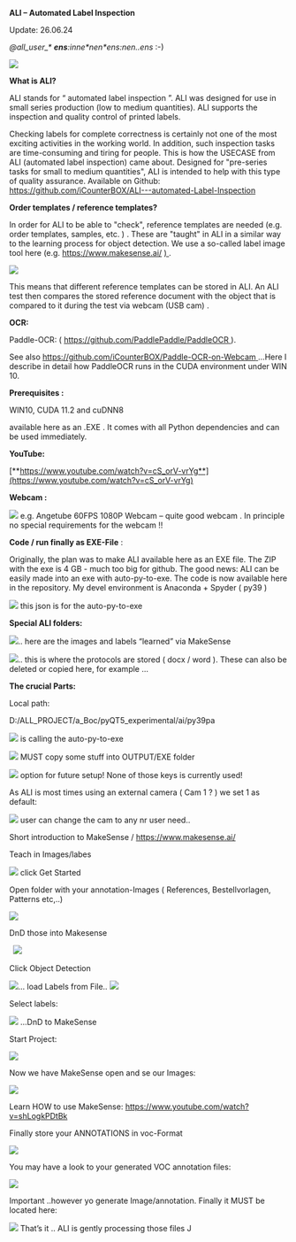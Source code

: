﻿**ALI – Automated Label Inspection**

Update: 26.06.24

*@all\_user\_\* **ens**:inne\*nen\*ens:nen..ens*  :-)

![](Aspose.Words.4506171c-ffbc-4f2b-8e1b-9c8245b1ca21.001.png)

**What is ALI?**

ALI stands for “ automated label inspection ”. ALI was designed for use in small series production (low to medium quantities). ALI supports the inspection and quality control of printed labels.

Checking labels for complete correctness is certainly not one of the most exciting activities in the working world. In addition, such inspection tasks are time-consuming and tiring for people. This is how the USECASE from ALI (automated label inspection) came about. Designed for "pre-series tasks for small to medium quantities", ALI is intended to help with this type of quality assurance. 
Available on Github: <https://github.com/iCounterBOX/ALI---automated-Label-Inspection>

**Order templates / reference templates?**

In order for ALI to be able to "check", reference templates are needed (e.g. order templates, samples, etc. ) . These are "taught" in ALI in a similar way to the learning process for object detection. We use a so-called label image tool here (e.g. https://www.makesense.ai/ [) ](https://www.makesense.ai/).



![](Aspose.Words.4506171c-ffbc-4f2b-8e1b-9c8245b1ca21.002.png)

This means that different reference templates can be stored in ALI. An ALI test then compares the stored reference document with the object that is compared to it during the test via webcam (USB cam) .

**OCR:**

Paddle-OCR:  ( [https://github.com/PaddlePaddle/PaddleOCR ](https://github.com/PaddlePaddle/PaddleOCR)).

See also [https://github.com/iCounterBOX/Paddle-OCR-on-Webcam ](https://github.com/iCounterBOX/Paddle-OCR-on-Webcam)...Here I describe in detail how PaddleOCR runs in the CUDA environment under WIN 10.

**Prerequisites :**

WIN10, CUDA 11.2 and cuDNN8​

available here as an .EXE . It comes with all Python dependencies and can be used immediately.

**YouTube:**

[**https://www.youtube.com/watch?v=cS_orV-vrYg**](https://www.youtube.com/watch?v=cS_orV-vrYg)

**Webcam :**

![](Aspose.Words.4506171c-ffbc-4f2b-8e1b-9c8245b1ca21.003.png)  e.g. Angetube 60FPS 1080P Webcam – quite good webcam . In principle no special requirements for the webcam !!


**Code / run finally as EXE-File** :

Originally, the plan was to make ALI available here as an EXE file. The ZIP with the exe is 4 GB - much too big for github. The good news: ALI can be easily made into an exe with auto-py-to-exe. The code is now available here in the repository. My devel environment is Anaconda + Spyder ( py39 )

![](Aspose.Words.4506171c-ffbc-4f2b-8e1b-9c8245b1ca21.004.png)  this json is for the auto-py-to-exe

**Special ALI folders:**

![](Aspose.Words.4506171c-ffbc-4f2b-8e1b-9c8245b1ca21.005.png).. here are the images and labels “learned” via MakeSense

![](Aspose.Words.4506171c-ffbc-4f2b-8e1b-9c8245b1ca21.006.png).. this is where the protocols are stored ( docx / word ). These can also be deleted or copied here, for example ...




**The crucial Parts:**

Local path:

D:/ALL\_PROJECT/a\_Boc/pyQT5\_experimental/ai/py39pa

![](Aspose.Words.4506171c-ffbc-4f2b-8e1b-9c8245b1ca21.007.png)  is calling the auto-py-to-exe

![](Aspose.Words.4506171c-ffbc-4f2b-8e1b-9c8245b1ca21.008.png)  MUST copy some stuff into OUTPUT/EXE folder


![](Aspose.Words.4506171c-ffbc-4f2b-8e1b-9c8245b1ca21.009.png) option for future setup! None of those keys is currently used!

As ALI is most times using an external camera ( Cam 1 ? ) we set 1 as default:

![](Aspose.Words.4506171c-ffbc-4f2b-8e1b-9c8245b1ca21.010.png)  user can change the cam to any nr user need..





Short introduction to MakeSense / <https://www.makesense.ai/>

Teach in Images/labes

![](Aspose.Words.4506171c-ffbc-4f2b-8e1b-9c8245b1ca21.011.png)   click Get Started

Open folder with your annotation-Images ( References, Bestellvorlagen, Patterns etc,..)

![](Aspose.Words.4506171c-ffbc-4f2b-8e1b-9c8245b1ca21.012.png)

DnD those into Makesense

` `![](Aspose.Words.4506171c-ffbc-4f2b-8e1b-9c8245b1ca21.013.png)

Click  Object Detection

![](Aspose.Words.4506171c-ffbc-4f2b-8e1b-9c8245b1ca21.014.png)… load Labels from File.. ![](Aspose.Words.4506171c-ffbc-4f2b-8e1b-9c8245b1ca21.015.png)

Select labels:

![](Aspose.Words.4506171c-ffbc-4f2b-8e1b-9c8245b1ca21.016.png)  …DnD to MakeSense 

Start Project:

![](Aspose.Words.4506171c-ffbc-4f2b-8e1b-9c8245b1ca21.017.png)

Now we have MakeSense open and se our Images:

![](Aspose.Words.4506171c-ffbc-4f2b-8e1b-9c8245b1ca21.018.png)

Learn HOW to use MakeSense: <https://www.youtube.com/watch?v=shLogkPDtBk>

Finally store your ANNOTATIONS in voc-Format

![](Aspose.Words.4506171c-ffbc-4f2b-8e1b-9c8245b1ca21.019.png)

You may have a look to your generated VOC annotation files: 

![](Aspose.Words.4506171c-ffbc-4f2b-8e1b-9c8245b1ca21.020.png)

Important ..however yo generate Image/annotation. Finally it MUST be located here:

![](Aspose.Words.4506171c-ffbc-4f2b-8e1b-9c8245b1ca21.021.png) That’s it .. ALI is gently processing those files J
